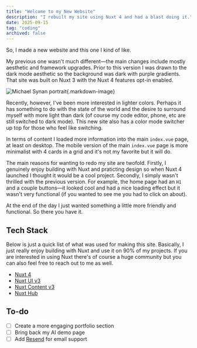 ```yaml
---
title: "Welcome to my New Website"
description: "I rebuilt my site using Nuxt 4 and had a blast doing it."
date: 2025-09-15
tag: "coding"
archived: false
---
```


So, I made a new website and this one I kind of like.

My previous one wasn't much different—the main changes include mostly aesthetic and framework upgrades. Prior to this version I was drawn to the dark mode aesthetic so the background was dark with purple gradients. That site was built on Nuxt 3 with the Nuxt 4 features opt-in enabled.

![Michael Synan portrait](/michaelsynan-com.webp){.markdown-image}

Recently, however, I've been more interested in lighter colors. Perhaps it has something to do with the state of the world and the desire to surround myself with more light than dark (of course my code editor, phone, etc are still switched to dark mode). This new site also has a color mode switcher up top for those who feel like switching.

In terms of content I loaded more information into the main `index.vue` page, at least on desktop. The mobile version of the main `index.vue` page is more minimalist with 4 cards in a grid and it's not my favorite but it will do.

The main reasons for wanting to redo my site are twofold. Firstly, I genuinely enjoy building with Nuxt and praticting design so when Nuxt 4 launched I thought it would be a cool project. Secondly, I simply wasn't thrilled with the previous version. For example, the home page had an `H1` and a couple buttons—it looked cool and had a nice loading effect but it wasn't very functional (if you wanted to see me you had to click on about).

At the end of the day I just wanted something a little more friendly and functional. So there you have it.

## Tech Stack

Below is just a quick list of what was used for making this site. Basically, I just really enjoy building with Nuxt and use it on 90% of my projects. If you are interested in using Nuxt there's of course a huge community but you can also feel free to reach out to me as well.

- [Nuxt 4](https://nuxt.com)
- [Nuxt UI v3](https://ui.nuxt.com)
- [Nuxt Content v3](https://content.nuxt.com)
- [Nuxt Hub](https://hub.nuxt.com)

## To-do

- [ ] Create a more engaging portfolio section
- [ ] Bring back my AI demo page
- [ ] Add [Resend](https://resend.com/docs/send-with-nuxt) for email support

